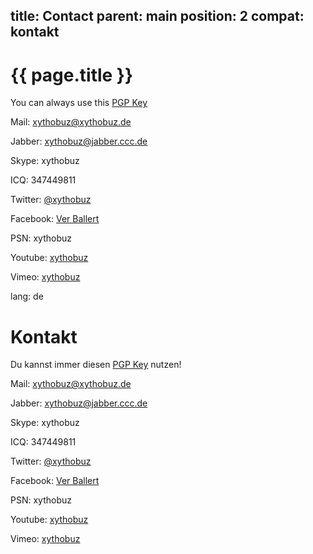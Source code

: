 title: Contact
parent: main
position: 2
compat: kontakt
---

# {{ page.title }}

You can always use this [PGP Key][1]

Mail: <xythobuz@xythobuz.de>

Jabber: xythobuz@jabber.ccc.de

Skype: xythobuz

ICQ: 347449811

Twitter: [@xythobuz][2]

Facebook: [Ver Ballert][3]

PSN: xythobuz

Youtube: [xythobuz][4]

Vimeo: [xythobuz][5]

 [1]: files/xythobuz.gpg
 [2]: https://twitter.com/xythobuz
 [3]: https://www.facebook.com/vballert
 [4]: http://www.youtube.com/user/xythobuz
 [5]: https://vimeo.com/xythobuz

lang: de

# Kontakt

Du kannst immer diesen [PGP Key][1] nutzen!

Mail: <xythobuz@xythobuz.de>

Jabber: xythobuz@jabber.ccc.de

Skype: xythobuz

ICQ: 347449811

Twitter: [@xythobuz][2]

Facebook: [Ver Ballert][3]

PSN: xythobuz

Youtube: [xythobuz][4]

Vimeo: [xythobuz][5]

 [1]: files/xythobuz.gpg
 [2]: https://twitter.com/xythobuz
 [3]: https://www.facebook.com/vballert
 [4]: http://www.youtube.com/user/xythobuz
 [5]: https://vimeo.com/xythobuz